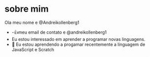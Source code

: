 # sobre mim
Ola meu nome e @Andreikollenberg1
- -:+1:meu email  de contato e @andreikollenberg1
- Eu estou interessado em aprender a programar novas linguagens.
- 🌱 Eu estou aprendendo a progamar recentemente a linguagem de JavaScript e Scratch
